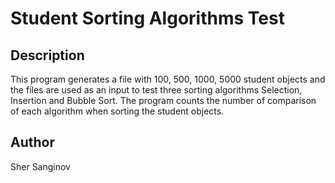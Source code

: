 # Student Sorting Algorithms Test

## Description

This program generates a file with 100, 500, 1000, 5000 student objects 
and the files are used as an input to test three sorting algorithms Selection, 
Insertion and Bubble Sort. The program counts the number of comparison
of each algorithm when sorting the student objects.

## Author
Sher Sanginov


